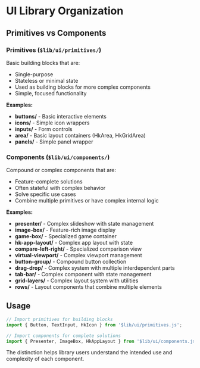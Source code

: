 # UI Library Organization

## Primitives vs Components

### **Primitives** (`$lib/ui/primitives/`)
Basic building blocks that are:
- Single-purpose
- Stateless or minimal state
- Used as building blocks for more complex components
- Simple, focused functionality

**Examples:**
- **buttons/** - Basic interactive elements
- **icons/** - Simple icon wrappers  
- **inputs/** - Form controls
- **area/** - Basic layout containers (HkArea, HkGridArea)
- **panels/** - Simple panel wrapper

### **Components** (`$lib/ui/components/`)
Compound or complex components that are:
- Feature-complete solutions
- Often stateful with complex behavior
- Solve specific use cases
- Combine multiple primitives or have complex internal logic

**Examples:**
- **presenter/** - Complex slideshow with state management
- **image-box/** - Feature-rich image display
- **game-box/** - Specialized game container
- **hk-app-layout/** - Complex app layout with state
- **compare-left-right/** - Specialized comparison view
- **virtual-viewport/** - Complex viewport management
- **button-group/** - Compound button collection
- **drag-drop/** - Complex system with multiple interdependent parts
- **tab-bar/** - Complex component with state management
- **grid-layers/** - Complex layout system with utilities
- **rows/** - Layout components that combine multiple elements

## Usage

```javascript
// Import primitives for building blocks
import { Button, TextInput, HkIcon } from '$lib/ui/primitives.js';

// Import components for complete solutions
import { Presenter, ImageBox, HkAppLayout } from '$lib/ui/components.js';
```

The distinction helps library users understand the intended use and complexity of each component.